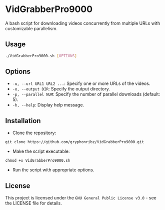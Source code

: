 # VidGrabberPro9000
A bash script for downloading videos concurrently from multiple URLs with customizable parallelism.

## Usage

```bash
./VidGrabberPro9000.sh [OPTIONS]
```

## Options
- `-u, --url URL1 URL2 ...`: Specify one or more URLs of the videos.
- `-o, --output DIR`: Specify the output directory.
- `-p, --parallel NUM`: Specify the number of parallel downloads (default: 5).
- `-h, --help`: Display help message.

## Installation
- Clone the repository:
```
git clone https://github.com/gryphonribz/VidGrabberPro9000.git
```

- Make the script executable:
```
chmod +x VidGrabberPro9000.sh
```

- Run the script with appropriate options.

## License
This project is licensed under the `GNU General Public License v3.0` - see the LICENSE file for details.